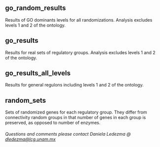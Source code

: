 ## go_random_results ##
Results of GO dominants levels for all randomizations. Analysis excludes levels 1 and 2 of the ontology.

## go_results ##
Results for real sets of regulatory groups. Analysis excludes levels 1 and 2 of the ontology.

## go_results_all_levels ##
Results for general regulons including levels 1 and 2 of the ontology.

## random_sets ##
Sets of randomized genes for each regulatory group. They differ from connectivity random groups in that number of genes in each group is preserved, as opposed to number of enzymes.

###### Questions and comments please contact Daniela Ledezma @ dledezma@lcg.unam.mx 
